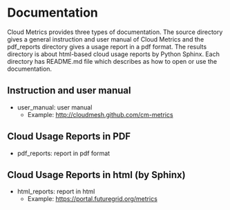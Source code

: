 Documentation
===============
Cloud Metrics provides three types of documentation. The source directory gives a general instruction and user manual of Cloud Metrics and the pdf_reports directory gives a usage report in a pdf format. The results directory is about html-based cloud usage reports by Python Sphinx. Each directory has README.md file which describes as how to open or use the documentation.

Instruction and user manual
---------------------------------
- user_manual: user manual
   - Example: http://cloudmesh.github.com/cm-metrics

Cloud Usage Reports in PDF
------------------------------
- pdf_reports: report in pdf format  

Cloud Usage Reports in html (by Sphinx)
---------------------------------------
- html_reports: report in html
   - Example: https://portal.futuregrid.org/metrics
